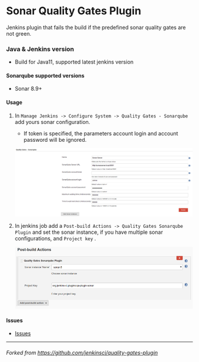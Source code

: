 # Sonar Quality Gates Plugin
Jenkins plugin that fails the build if the predefined sonar quality gates are not green.

### Java & Jenkins version

* Build for Java11, supported latest jenkins version

#### Sonarqube supported versions

* Sonar 8.9+

#### Usage 

1. In `Manage Jenkins -> Configure System -> Quality Gates - Sonarqube` add yours sonar configuration.
    * If token is specified, the parameters account login and account password will be ignored.

    ![Plugin Configuration](docs/img/01-sonar-config.PNG)

2. In jenkins job add a `Post-build Actions -> Quality Gates Sonarqube Plugin` and set the sonar instance, if you have multiple sonar configurations, and `Project key` .

    ![Job Configuration](docs/img/02-post-build.png)

#### Issues

- [Issues](https://issues.jenkins-ci.org/issues/?jql=project%20%3D%20JENKINS%20AND%20status%20in%20(Open%2C%20%22In%20Progress%22%2C%20Reopened%2C%20%22In%20Review%22)%20AND%20component%20%3D%20sonar-quality-gates-plugin)
_______
###### _Forked from https://github.com/jenkinsci/quality-gates-plugin_
